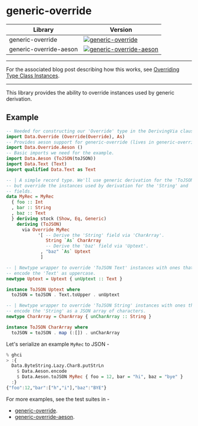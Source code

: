 # generic-override

| Library                | Version |
| ---------------------- | ------- |
| generic-override       | [![generic-override](https://img.shields.io/hackage/v/generic-override.svg?logo=haskell&color=blueviolet)](https://hackage.haskell.org/package/generic-override) |
| generic-override-aeson | [![generic-override-aeson](https://img.shields.io/hackage/v/generic-override-aeson.svg?logo=haskell&color=blueviolet)](https://hackage.haskell.org/package/generic-override-aeson) |

-------------------------

For the associated blog post describing how this works, see
[Overriding Type Class Instances](http://caryrobbins.com/dev/overriding-type-class-instances-2/).

-------------------------

This library provides the ability to override instances used by generic derivation.

## Example

```haskell
-- Needed for constructing our 'Override' type in the DerivingVia clause.
import Data.Override (Override(Override), As)
-- Provides aeson support for generic-override (lives in generic-override-aeson).
import Data.Override.Aeson ()
-- Basic imports we need for the example.
import Data.Aeson (ToJSON(toJSON))
import Data.Text (Text)
import qualified Data.Text as Text

-- | A simple record type. We'll use generic derivation for the 'ToJSON' instance
-- but override the instances used by derivation for the 'String' and 'baz'
-- fields.
data MyRec = MyRec
  { foo :: Int
  , bar :: String
  , baz :: Text
  } deriving stock (Show, Eq, Generic)
    deriving (ToJSON)
      via Override MyRec
            '[ -- Derive the 'String' field via 'CharArray'.
               String `As` CharArray
               -- Derive the 'baz' field via 'Uptext'.
             , "baz" `As` Uptext
             ]

-- | Newtype wrapper to override 'ToJSON Text' instances with ones that
-- encode the 'Text' as uppercase.
newtype Uptext = Uptext { unUptext :: Text }

instance ToJSON Uptext where
  toJSON = toJSON . Text.toUpper . unUptext

-- | Newtype wrapper to override 'ToJSON String' instances with ones that
-- encode the 'String' as a JSON array of characters.
newtype CharArray = CharArray { unCharArray :: String }

instance ToJSON CharArray where
  toJSON = toJSON . map (:[]) . unCharArray
```

Let's serialize an example `MyRec` to JSON -

```haskell
% ghci
> :{
  Data.ByteString.Lazy.Char8.putStrLn
    $ Data.Aeson.encode
    $ Data.Aeson.toJSON MyRec { foo = 12, bar = "hi", baz = "bye" }
  :}
{"foo":12,"bar":["h","i"],"baz":"BYE"}
```

For more examples, see the test suites in -
* [generic-override](https://github.com/estatico/generic-override/blob/master/generic-override/test/Test.hs).
* [generic-override-aeson](https://github.com/estatico/generic-override/blob/master/generic-override-aeson/test/Test.hs).
